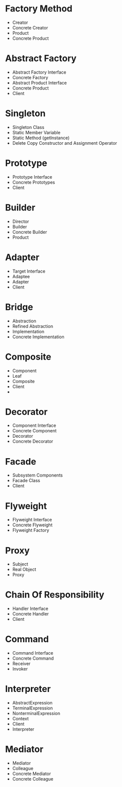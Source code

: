 # Factory Method

- Creator
- Concrete Creator
- Product
- Concrete Product

# Abstract Factory

- Abstract Factory Interface
- Concrete Factory
- Abstract Product Interface
- Concrete Product
- Client

# Singleton

- Singleton Class
- Static Member Variable
- Static Method (getInstance)
- Delete Copy Constructor and Assignment Operator

# Prototype

- Prototype Interface
- Concrete Prototypes
- Client

# Builder

- Director
- Builder
- Concrete Builder
- Product

# Adapter

- Target Interface
- Adaptee
- Adapter
- Client

# Bridge

- Abstraction
- Refined Abstraction
- Implementation
- Concrete Implementation

# Composite

- Component
- Leaf
- Composite
- Client
- 
# Decorator

- Component Interface
- Concrete Component
- Decorator
- Concrete Decorator

# Facade 
- Subsystem Components
- Facade Class
- Client

# Flyweight
- Flyweight Interface
- Concrete Flyweight
- Flyweight Factory

# Proxy
- Subject
- Real Object
- Proxy

# Chain Of Responsibility
- Handler Interface
- Concrete Handler
- Client

# Command
- Command Interface
- Concrete Command
- Receiver
- Invoker

# Interpreter
- AbstractExpression
- TerminalExpression
- NonterminalExpression
- Context
- Client
- Interpreter

# Mediator
- Mediator
- Colleague
- Concrete Mediator
- Concrete Colleague
